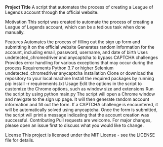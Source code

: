 **Project Title**
A script that automates the process of creating a League of Legends account through the official website.

Motivation
This script was created to automate the process of creating a League of Legends account, which can be a tedious task when done manually.

Features
Automates the process of filling out the sign up form and submitting it on the official website
Generates random information for the account, including email, password, username, and date of birth
Uses undetected_chromedriver and anycaptcha to bypass CAPTCHA challenges
Provides error handling for various exceptions that may occur during the process
Requirements
Python 3.7 or higher
Selenium
undetected_chromedriver
anycaptcha
Installation
Clone or download the repository to your local machine
Install the required packages by running pip install -r requirements.txt
Usage
Edit the options in the script to customize the Chrome options, such as window size and extensions
Run the script by using python main.py
The script will open a Chrome window and navigate to the sign up page. It will then generate random account information and fill out the form. If a CAPTCHA challenge is encountered, it will be automatically solved using anycaptcha.
Once the form is submitted, the script will print a message indicating that the account creation was successful.
Contributing
Pull requests are welcome. For major changes, please open an issue first to discuss what you would like to change.

License
This project is licensed under the MIT License - see the LICENSE file for details.
